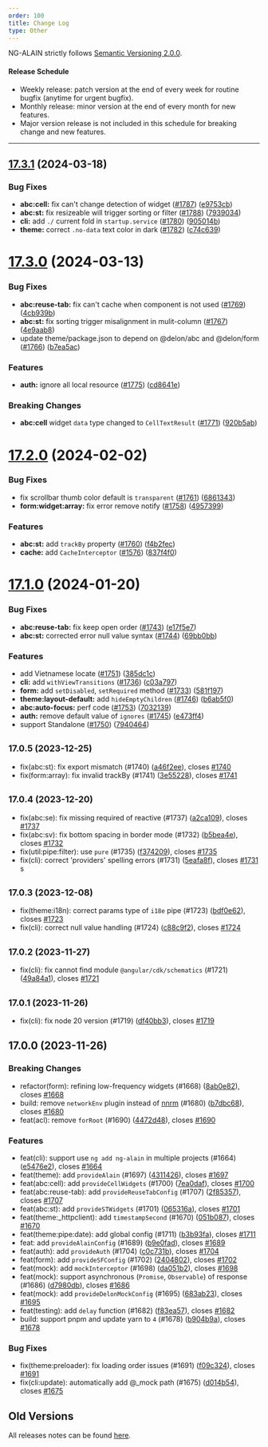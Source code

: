 ```yaml
---
order: 100
title: Change Log
type: Other
---
```


NG-ALAIN strictly follows [Semantic Versioning 2.0.0](http://semver.org/lang/zh-CN/).

#### Release Schedule

* Weekly release: patch version at the end of every week for routine bugfix (anytime for urgent bugfix).
* Monthly release: minor version at the end of every month for new features.
* Major version release is not included in this schedule for breaking change and new features.

---

## [17.3.1](https://github.com/ng-alain/delon/compare/17.3.0...17.3.1) (2024-03-18)

### Bug Fixes

* **abc:cell:** fix can't change detection of widget ([#1787](https://github.com/ng-alain/delon/issues/1787)) ([e9753cb](https://github.com/ng-alain/delon/commit/e9753cb43c392a5807319813c4db501701a72dc3))
* **abc:st:** fix resizeable will trigger sorting or filter ([#1788](https://github.com/ng-alain/delon/issues/1788)) ([7939034](https://github.com/ng-alain/delon/commit/79390340d50d7ce5fb7698857be574df663b250b))
* **cli:** add `./` current fold in `startup.service` ([#1780](https://github.com/ng-alain/delon/issues/1780)) ([905014b](https://github.com/ng-alain/delon/commit/905014bd09994b784dc467ae2884a1a3e99875de))
* **theme:** correct `.no-data` text color in dark ([#1782](https://github.com/ng-alain/delon/issues/1782)) ([c74c639](https://github.com/ng-alain/delon/commit/c74c6395bb96b59a15e480736c133889c911f709))


# [17.3.0](https://github.com/ng-alain/delon/compare/17.2.0...17.3.0) (2024-03-13)

### Bug Fixes

* **abc:reuse-tab:** fix can't cache when component is not used ([#1769](https://github.com/ng-alain/delon/issues/1769)) ([4cb939b](https://github.com/ng-alain/delon/commit/4cb939b390967262584f1ca50623f764fe98fa7f))
* **abc:st:** fix sorting trigger misalignment in mulit-column ([#1767](https://github.com/ng-alain/delon/issues/1767)) ([4e9aab8](https://github.com/ng-alain/delon/commit/4e9aab89105df1f01061c51acfc921e06270c772))
* update theme/package.json to depend on @delon/abc and @delon/form ([#1766](https://github.com/ng-alain/delon/issues/1766)) ([b7ea5ac](https://github.com/ng-alain/delon/commit/b7ea5ac9d08d97bec9609f6a4572213ba79116a8))

### Features

* **auth:** ignore all local resource ([#1775](https://github.com/ng-alain/delon/issues/1775)) ([cd8641e](https://github.com/ng-alain/delon/commit/cd8641e5902e1eedd78053591e84320426502be9))

### Breaking Changes

* **abc:cell** widget `data` type changed to `CellTextResult` ([#1771](https://github.com/ng-alain/delon/issues/1771)) ([920b5ab](https://github.com/ng-alain/delon/commit/920b5abc240761a2248feaa45d8f2fd046177f19))


# [17.2.0](https://github.com/ng-alain/delon/compare/17.1.0...17.2.0) (2024-02-02)

### Bug Fixes

* fix scrollbar thumb color default is `transparent` ([#1761](https://github.com/ng-alain/delon/issues/1761)) ([6861343](https://github.com/ng-alain/delon/commit/6861343bbe3219dd588cb7ffc062984fa8a3a64e))
* **form:widget:array:** fix error remove notify ([#1758](https://github.com/ng-alain/delon/issues/1758)) ([4957399](https://github.com/ng-alain/delon/commit/49573999a63796a93a63eae63f392ff4da994e3d))

### Features

* **abc:st:** add `trackBy` property ([#1760](https://github.com/ng-alain/delon/issues/1760)) ([f4b2fec](https://github.com/ng-alain/delon/commit/f4b2feca272139ad70b7814e3ce5f407e07ef931))
* **cache:** add `CacheInterceptor` ([#1576](https://github.com/ng-alain/delon/issues/1576)) ([837f4f0](https://github.com/ng-alain/delon/commit/837f4f0f7ac90da9912be8c6b3a1d7aa0c22b220))


# [17.1.0](https://github.com/ng-alain/delon/compare/17.0.5...17.1.0) (2024-01-20)

### Bug Fixes

* **abc:reuse-tab:** fix keep open order ([#1743](https://github.com/ng-alain/delon/issues/1743)) ([e17f5e7](https://github.com/ng-alain/delon/commit/e17f5e7813ff1da26ce4bada81c5b098bc190b8c))
* **abc:st:** corrected error null value syntax ([#1744](https://github.com/ng-alain/delon/issues/1744)) ([69bb0bb](https://github.com/ng-alain/delon/commit/69bb0bb432b100cf8a6c5ec87e0fd28dd2923d7d))

### Features

* add Vietnamese locate ([#1751](https://github.com/ng-alain/delon/issues/1751)) ([385dc1c](https://github.com/ng-alain/delon/commit/385dc1c716327e899f5e61d9823c3deba26ee4bf))
* **cli:** add `withViewTransitions` ([#1736](https://github.com/ng-alain/delon/issues/1736)) ([c03a797](https://github.com/ng-alain/delon/commit/c03a797c9fb2405acb8455e9c236f23296577c0e))
* **form:** add `setDisabled`, `setRequired` method ([#1733](https://github.com/ng-alain/delon/issues/1733)) ([581f197](https://github.com/ng-alain/delon/commit/581f197be67e33189aee44b31465fb8b6d21c640))
* **theme:layout-default:** add `hideEmptyChildren` ([#1746](https://github.com/ng-alain/delon/issues/1746)) ([b6ab5f0](https://github.com/ng-alain/delon/commit/b6ab5f01c18d1668989925377da84b467aa8ee27))
* **abc:auto-focus:** perf code ([#1753](https://github.com/ng-alain/delon/issues/1753)) ([7032139](https://github.com/ng-alain/delon/commit/7032139472381e5f4619dc0b71c31e43a986965b))
* **auth:** remove default value of `ignores` ([#1745](https://github.com/ng-alain/delon/issues/1745)) ([e473ff4](https://github.com/ng-alain/delon/commit/e473ff4efc4299a7f2cb2e96dd44fdefedae8e82))
* support Standalone ([#1750](https://github.com/ng-alain/delon/issues/1750)) ([7940464](https://github.com/ng-alain/delon/commit/7940464f69f93f3a1c3013a916d29f73146516d9))


## <small>17.0.5 (2023-12-25)</small>

* fix(abc:st): fix export mismatch (#1740) ([a46f2ee](https://github.com/ng-alain/delon/commit/a46f2ee)), closes [#1740](https://github.com/ng-alain/delon/issues/1740)
* fix(form:array): fix invalid trackBy (#1741) ([3e55228](https://github.com/ng-alain/delon/commit/3e55228)), closes [#1741](https://github.com/ng-alain/delon/issues/1741)


## <small>17.0.4 (2023-12-20)</small>

* fix(abc:se): fix missing required of reactive (#1737) ([a2ca109](https://github.com/ng-alain/delon/commit/a2ca109)), closes [#1737](https://github.com/ng-alain/delon/issues/1737)
* fix(abc:sv): fix bottom spacing in border mode (#1732) ([b5bea4e](https://github.com/ng-alain/delon/commit/b5bea4e)), closes [#1732](https://github.com/ng-alain/delon/issues/1732)
* fix(util:pipe:filter): use `pure` (#1735) ([f374209](https://github.com/ng-alain/delon/commit/f374209)), closes [#1735](https://github.com/ng-alain/delon/issues/1735)
* fix(cli): correct 'providers' spelling errors (#1731) ([5eafa8f](https://github.com/ng-alain/delon/commit/5eafa8f)), closes [#1731](https://github.com/ng-alain/delon/issues/1731)
s

## <small>17.0.3 (2023-12-08)</small>

* fix(theme:i18n): correct params type of `i18e` pipe (#1723) ([bdf0e62](https://github.com/ng-alain/delon/commit/bdf0e62)), closes [#1723](https://github.com/ng-alain/delon/issues/1723)
* fix(cli): correct null value handling (#1724) ([c88c9f2](https://github.com/ng-alain/delon/commit/c88c9f2)), closes [#1724](https://github.com/ng-alain/delon/issues/1724)


## <small>17.0.2 (2023-11-27)</small>

* fix(cli): fix cannot find module `@angular/cdk/schematics` (#1721) ([49a84a1](https://github.com/ng-alain/delon/commit/49a84a1)), closes [#1721](https://github.com/ng-alain/delon/issues/1721)

## <small>17.0.1 (2023-11-26)</small>

* fix(cli): fix node 20 version (#1719) ([df40bb3](https://github.com/ng-alain/delon/commit/df40bb3)), closes [#1719](https://github.com/ng-alain/delon/issues/1719)

## 17.0.0 (2023-11-26)

### Breaking Changes

* refactor(form): refining low-frequency widgets (#1668) ([8ab0e82](https://github.com/ng-alain/delon/commit/8ab0e82)), closes [#1668](https://github.com/ng-alain/delon/issues/1668)
* build: remove `networkEnv` plugin instead of [nnrm](https://github.com/YunYouJun/nnrm/blob/main/README.md) (#1680) ([b7dbc68](https://github.com/ng-alain/delon/commit/b7dbc68)), closes [#1680](https://github.com/ng-alain/delon/issues/1680)
* feat(acl): remove `forRoot` (#1690) ([4472d48](https://github.com/ng-alain/delon/commit/4472d48)), closes [#1690](https://github.com/ng-alain/delon/issues/1690)

### Features

* feat(cli): support use `ng add ng-alain` in multiple projects (#1664) ([e5476e2](https://github.com/ng-alain/delon/commit/e5476e2)), closes [#1664](https://github.com/ng-alain/delon/issues/1664)
* feat(theme): add `provideAlain` (#1697) ([4311426](https://github.com/ng-alain/delon/commit/4311426)), closes [#1697](https://github.com/ng-alain/delon/issues/1697)
* feat(abc:cell): add `provideCellWidgets` (#1700) ([7ea0daf](https://github.com/ng-alain/delon/commit/7ea0daf)), closes [#1700](https://github.com/ng-alain/delon/issues/1700)
* feat(abc:reuse-tab): add `provideReuseTabConfig` (#1707) ([2f85357](https://github.com/ng-alain/delon/commit/2f85357)), closes [#1707](https://github.com/ng-alain/delon/issues/1707)
* feat(abc:st): add `provideSTWidgets` (#1701) ([065316a](https://github.com/ng-alain/delon/commit/065316a)), closes [#1701](https://github.com/ng-alain/delon/issues/1701)
* feat(theme:_httpclient): add `timestampSecond` (#1670) ([051b087](https://github.com/ng-alain/delon/commit/051b087)), closes [#1670](https://github.com/ng-alain/delon/issues/1670)
* feat(theme:pipe:date): add global config (#1711) ([b3b93fa](https://github.com/ng-alain/delon/commit/b3b93fa)), closes [#1711](https://github.com/ng-alain/delon/issues/1711)
* feat: add `provideAlainConfig` (#1689) ([b9e0fad](https://github.com/ng-alain/delon/commit/b9e0fad)), closes [#1689](https://github.com/ng-alain/delon/issues/1689)
* feat(auth): add `provideAuth` (#1704) ([c0c731b](https://github.com/ng-alain/delon/commit/c0c731b)), closes [#1704](https://github.com/ng-alain/delon/issues/1704)
* feat(form): add `provideSFConfig` (#1702) ([2404802](https://github.com/ng-alain/delon/commit/2404802)), closes [#1702](https://github.com/ng-alain/delon/issues/1702)
* feat(mock): add `mockInterceptor` (#1698) ([da051b2](https://github.com/ng-alain/delon/commit/da051b2)), closes [#1698](https://github.com/ng-alain/delon/issues/1698)
* feat(mock): support asynchronous (`Promise`, `Observable`) of response (#1686) ([d7980db](https://github.com/ng-alain/delon/commit/d7980db)), closes [#1686](https://github.com/ng-alain/delon/issues/1686)
* feat(mock): add `provideDelonMockConfig` (#1695) ([683ab23](https://github.com/ng-alain/delon/commit/683ab23)), closes [#1695](https://github.com/ng-alain/delon/issues/1695)
* feat(testing): add `delay` function (#1682) ([f83ea57](https://github.com/ng-alain/delon/commit/f83ea57)), closes [#1682](https://github.com/ng-alain/delon/issues/1682)
* build: support pnpm and update yarn to `4` (#1678) ([b904b9a](https://github.com/ng-alain/delon/commit/b904b9a)), closes [#1678](https://github.com/ng-alain/delon/issues/1678)

### Bug Fixes

* fix(theme:preloader): fix loading order issues (#1691) ([f09c324](https://github.com/ng-alain/delon/commit/f09c324)), closes [#1691](https://github.com/ng-alain/delon/issues/1691)
* fix(cli:update): automatically add @_mock path (#1675) ([d014b54](https://github.com/ng-alain/delon/commit/d014b54)), closes [#1675](https://github.com/ng-alain/delon/issues/1675)

## Old Versions

All releases notes can be found [here](https://github.com/ng-alain/ng-alain/releases).
